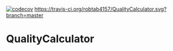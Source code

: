 [![codecov](https://codecov.io/gh/robtab4157/QualityCalculator/branch/master/graph/badge.svg)](https://codecov.io/gh/robtab4157/QualityCalculator)
https://travis-ci.org/robtab4157/QualityCalculator.svg?branch=master

# QualityCalculator
